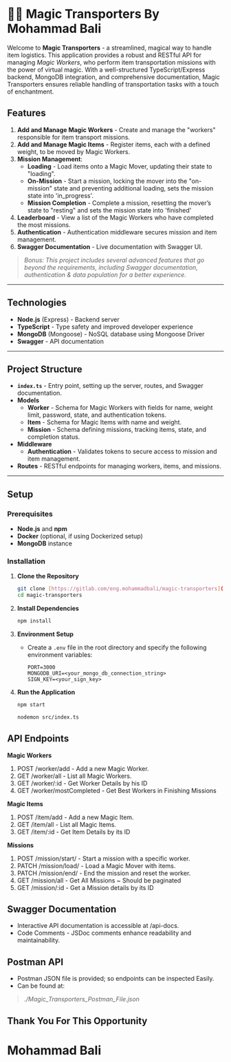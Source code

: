 # 🌠🌠 Magic Transporters By Mohammad Bali

Welcome to **Magic Transporters** - a streamlined, magical way to handle item logistics. This application provides a robust and RESTful API for managing *Magic Workers*, who perform item transportation missions with the power of virtual magic. With a well-structured TypeScript/Express backend, MongoDB integration, and comprehensive documentation, Magic Transporters ensures reliable handling of transportation tasks with a touch of enchantment.

## Features

1. **Add and Manage Magic Workers** - Create and manage the "workers" responsible for item transport missions.
2. **Add and Manage Magic Items** - Register items, each with a defined weight, to be moved by Magic Workers.
3. **Mission Management**:
    - **Loading** - Load items onto a Magic Mover, updating their state to "loading".
    - **On-Mission** - Start a mission, locking the mover into the "on-mission" state and preventing additional loading, sets the mission state into 'in_progress'.
    - **Mission Completion** - Complete a mission, resetting the mover’s state to "resting" and sets the mission state into 'finished'
4. **Leaderboard** - View a list of the Magic Workers who have completed the most missions.
5. **Authentication** - Authentication middleware secures mission and item management.
6. **Swagger Documentation** - Live documentation with Swagger UI.

> *Bonus: This project includes several advanced features that go beyond the requirements, including Swagger documentation, authentication & data population for a better experience.*

---

## Technologies

- **Node.js** (Express) - Backend server
- **TypeScript** - Type safety and improved developer experience
- **MongoDB** (Mongoose) - NoSQL database using Mongoose Driver
- **Swagger** - API documentation

---

## Project Structure

- **`index.ts`** - Entry point, setting up the server, routes, and Swagger documentation.
- **Models**
    - **Worker** - Schema for Magic Workers with fields for name, weight limit, password, state, and authentication tokens.
    - **Item** - Schema for Magic Items with name and weight.
    - **Mission** - Schema defining missions, tracking items, state, and completion status.
- **Middleware**
    - **Authentication** - Validates tokens to secure access to mission and item management.
- **Routes** - RESTful endpoints for managing workers, items, and missions.

---

## Setup

### Prerequisites
- **Node.js** and **npm**
- **Docker** (optional, if using Dockerized setup)
- **MongoDB** instance

### Installation

1. **Clone the Repository**
    ```bash
    git clone [https://gitlab.com/eng.mohammadbali/magic-transporters](https://github.com/MohammadBali/Magic_Transporters)
    cd magic-transporters
    ```

2. **Install Dependencies**
    ```bash
    npm install
    ```

3. **Environment Setup**
    - Create a `.env` file in the root directory and specify the following environment variables:
      ```plaintext
      PORT=3000
      MONGODB_URI=<your_mongo_db_connection_string>
      SIGN_KEY=<your_sign_key>
      ```

4. **Run the Application**
   ```bash
   npm start
   ```
   
   ```bash
   nodemon src/index.ts
   ```

## API Endpoints

**Magic Workers**

1. POST /worker/add - Add a new Magic Worker.
2. GET /worker/all - List all Magic Workers. 
3. GET /worker/:id - Get Worker Details by his ID
4. GET /worker/mostCompleted - Get Best Workers in Finishing Missions

**Magic Items**

1. POST /item/add - Add a new Magic Item.
2. GET /item/all - List all Magic Items.
3. GET /item/:id - Get Item Details by its ID

**Missions**

1. POST /mission/start/ - Start a mission with a specific worker.
2. PATCH /mission/load/ - Load a Magic Mover with items. 
3. PATCH /mission/end/ - End the mission and reset the worker.
4. GET /mission/all - Get All Missions ~ Should be paginated
5. GET /mission/:id - Get a Mission details by its ID

## Swagger Documentation
- Interactive API documentation is accessible at /api-docs.
- Code Comments - JSDoc comments enhance readability and maintainability.

## Postman API
- Postman JSON file is provided; so endpoints can be inspected Easily.
- Can be found at:
> *./Magic_Transporters_Postman_File.json*

## Thank You For This Opportunity
# Mohammad Bali


   

